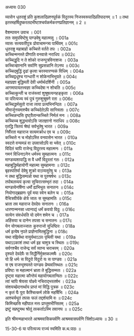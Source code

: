 अध्यायः 030

व्यासेन धृतराष्ट्रं प्रति कुशलादिप्रश्नपूर्वकं विदुरस्य निजस्वरूपादिप्रतिपादनम् ॥ 1 ॥ तथा इतरमहर्षिदुष्करतदभीष्टाश्चर्यकर्मकरणप्रतिज्ञानम् ॥ 2 ॥

वैशम्पायन उवाच ।	001  
ततः समुपविष्टेषु पाण्डवेषु महात्मसु ।	001a  
व्यासः सत्यवतीपुत्रः प्रोवाचामन्त्र्य पार्थिवम् ॥	001c  
धृतराष्ट्र महाबाहो कच्चित्ते वर्तते तपः ।	002a  
कच्चिन्मनस्ते प्रीणाति वनवासे नराधिप ॥	002c  
कच्चिद्धृदि न ते शोको राजन्पुत्रविनाशजः ।	003a  
कच्चिज्ज्ञानानि सर्वाणि सुप्रसन्नानि तेऽनघ ॥	003c  
कच्चिद्बुद्धिं दृढां कृत्वा चरस्यारण्यकं विधिम् ।	004a  
कच्चिद्वधूश्च गान्धारी न शोकेनाभिभूयते ॥	004c  
महाप्रज्ञा बुद्धिमती देवी धर्मार्थदर्शिनी ।	005a  
आगमापायतत्त्वज्ञा कच्चिदेषा न शोचति ॥	005c  
कच्चित्कुन्ती च राजंस्त्वां शुश्रूषत्यनहङ्कृता ।	006a  
या परित्यज्य स्वं पुत्रं गुरुशुश्रूषणे रता ॥	006c  
कच्चिद्धर्मसुतो राजा त्वया प्रत्यभिनन्दितः ।	007a  
भीमार्जुनयमाश्चैव कच्चिदेतेऽपि सान्त्विताः ॥	007c  
कच्चिन्नन्दसि दृष्ट्वैतान्कच्चिते निर्मलं मनः ।	008a  
कच्चिच्च शुद्धभावोऽसि जातज्ञानो नराधिप ॥	008c  
एतद्धि त्रितयं श्रेष्ठं सर्वभूतेषु भारत ।	009a  
निर्वैरता महाराज सत्यमक्रोध एव च ॥	009c  
कच्चित्ते न च मोहोऽस्ति वनवासेन भारत ।	010a  
स्वदत्ते वन्यमन्नं वा उपवासोऽपि वा भवेत् ॥	010c  
विदितं चापि राजेन्द्र विदुरस्य महात्मनः ।	011a  
गमनं विधिनाऽनेन धर्मस्य सुमहात्मनः ॥	011c  
माण्डव्यशापाद्धि स वै धर्मो विदुरतां गतः ।	012a  
महाबुद्धिर्महायोगी महात्मा सुमहामनाः ॥	012c  
बृहस्पतिर्वा देवेषु शुक्रो वाऽप्यसुरेषु च ।	013a  
न तथा बुद्धिसम्पन्नो यथा स पुरुषर्षभः ॥	013c  
तपोबलव्ययं कृत्वा सुचिरात्सम्भृतं तदा ।	014a  
माण्डव्येनर्षिणा धर्मो ह्यभिभूतः सनातनः ॥	014c  
नियोगाद्ब्रह्मणः पूर्वं मया स्वेन बलेन च ।	015a  
वैचित्रवीर्यके क्षेत्रे जातः स सुमहामतिः ॥	015c  
भ्राता तव महाराज देवदेवः सनातनः ।	016a  
धारणान्मनसा ध्यानाद्यं धर्मं कवयो विदुः ॥	016c  
सत्येन संवर्धयति यो दमेन शमेन च ।	017a  
अहिंसया च दानेन तपसा च सनातनः ॥	017c  
येन योगबलाज्जातः कुरुराजो युधिष्ठिरः ।	018a  
धर्म इत्येष नृपते प्राज्ञेनामितबुद्धिना ॥	018c  
यथा वह्निर्यथा वायुर्यथाऽऽपः पृथिवी यथा ।	019a  
यथाऽऽकाशं तथा धर्म इह चामुत्र च स्थितः ॥	019c  
सर्वगश्चैव राजेन्द्र सर्वं व्याप्य चराचरम् ।	020a  
दृश्यते देवदेवैः स सिद्धैर्निर्मुक्तकल्मषैः ॥	020c  
यो हि धर्मः स विदुरो विदुरो यः स पाण्डवः ।	021a  
स एष राजन्दृश्यस्ते पाण्डवः प्रेष्यवत्स्थितः ॥	021c  
प्रविष्टः स महात्मानं भ्राता ते बुद्धिसम्मतः ।	022a  
दृष्ट्वा महात्मा कौन्तेयं महायोगबलान्वितः ॥	022c  
त्वां चापि श्रेयसा योक्ष्ये नचिराद्भरतर्षभ ।	023a  
संशयच्छेदनार्थाय प्राप्तं मां विद्धि पुत्रक ॥	023c  
न कृतं यैः पुरा कैश्चित्कर्म लोके महर्षिभिः ।	024a  
आश्चर्यभूतं तपसः फलं तद्दर्शयामि वः ॥	024c  
किमिच्छसि महीपाल मत्तः प्राप्तुमभीप्सितम् ।	025a  
द्रष्टुं स्प्रष्टुमथ श्रोतुं तत्कर्ताऽस्मि तवानघ ॥ ॥	025c  

इति श्रीमन्महाभारते आश्रमवासिकपर्वणि आश्रमवासपर्वणि त्रिंशोऽध्यायः ॥ 30 ॥

15-30-6 या परित्यज्य राज्यं स्वमिति क.थ.पाठः ॥
